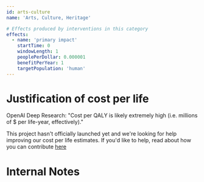 ```yaml
---
id: arts-culture
name: 'Arts, Culture, Heritage'

# Effects produced by interventions in this category
effects:
  - name: 'primary impact'
    startTime: 0
    windowLength: 1
    peoplePerDollar: 0.000001
    benefitPerYear: 1
    targetPopulation: 'human'
---
```


# Justification of cost per life

OpenAI Deep Research: "Cost per QALY is likely extremely high (i.e. millions of $ per life-year, effectively)."

This project hasn't officially launched yet and we're looking for help improving our cost per life estimates.
If you'd like to help, read about how you can contribute [here](https://github.com/impactlist/impactlist/blob/master/CONTRIBUTING.md)

# Internal Notes
